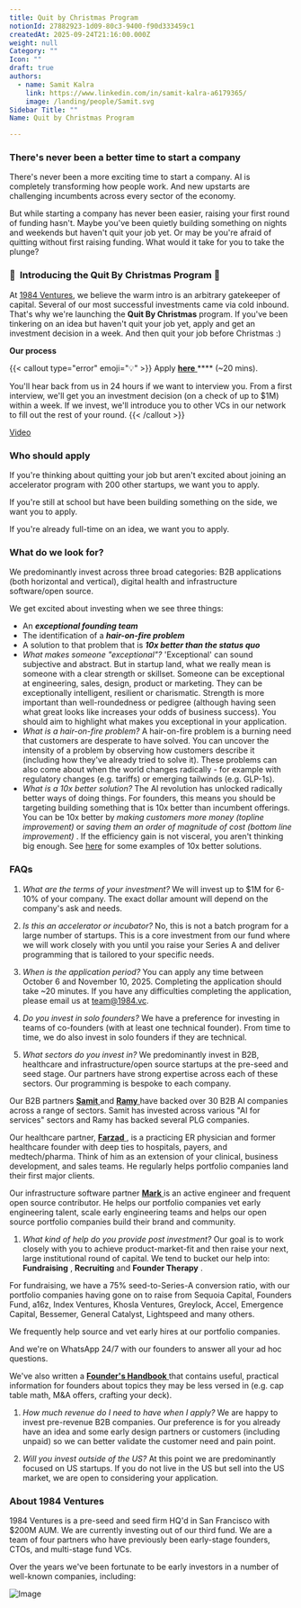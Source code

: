 ```yaml
---
title: Quit by Christmas Program
notionId: 27882923-1d09-80c3-9400-f90d333459c1
createdAt: 2025-09-24T21:16:00.000Z
weight: null
Category: ""
Icon: ""
draft: true
authors:
  - name: Samit Kalra
    link: https://www.linkedin.com/in/samit-kalra-a6179365/
    image: /landing/people/Samit.svg
Sidebar Title: ""
Name: Quit by Christmas Program

---
```




### There's never been a better time to start a company


There's never been a more exciting time to start a company. AI is completely transforming how people work. And new upstarts are challenging incumbents across every sector of the economy.

But while starting a company has never been easier, raising your first round of funding hasn't. Maybe you've been quietly building something on nights and weekends but haven't quit your job yet. Or may be you're afraid of quitting without first raising funding. What would it take for you to take the plunge?

### 🎄  **Introducing the**  **Quit By Christmas**  **Program** 🎄


At [1984 Ventures](/), we believe the warm intro is an arbitrary gatekeeper of capital. Several of our most successful investments came via cold inbound. That's why we're launching the  **Quit By Christmas**  program. If you've been tinkering on an idea but haven't quit your job yet, apply and get an investment decision in a week. And then quit your job before Christmas :) 

 **Our process** 

{{< callout type="error" emoji="💡" >}}
Apply [ **here** ](https://apply.1984.vc/) **** (~20 mins). 

You'll hear back from us in 24 hours if we want to interview you. From a first interview, we'll get you an investment decision (on a check of up to $1M) within a week. If we invest, we'll introduce you to other VCs in our network to fill out the rest of your round. 
{{< /callout >}}


[Video](https://www.loom.com/share/e5030cfed89640988c8f9b947cc1e4d3?sid=6956d63a-e306-42bd-bd22-7d60466938bb)


###  **Who should apply** 


If you're thinking about quitting your job but aren't excited about joining an accelerator program with 200 other startups, we want you to apply.

If you're still at school but have been building something on the side, we want you to apply.

If you're already full-time on an idea, we want you to apply.

###  **What do we look for?** 


We predominantly invest across three broad categories: B2B applications (both horizontal and vertical), digital health and infrastructure software/open source. 

We get excited about investing when we see three things:

- An  ***exceptional founding team*** 
- The identification of a  ***hair-on-fire problem*** 
- A solution to that problem that is  ***10x better than the status quo*** 
-  *What makes someone "exceptional"?* 'Exceptional' can sound subjective and abstract. But in startup land, what we really mean is someone with a clear strength or skillset. Someone can be exceptional at engineering, sales, design, product or marketing. They can be exceptionally intelligent, resilient or charismatic. Strength is more important than well-roundedness or pedigree (although having seen what great looks like increases your odds of business success). You should aim to highlight what makes you exceptional in your application.
-  *What is a hair-on-fire problem?* A hair-on-fire problem is a burning need that customers are desperate to have solved. You can uncover the intensity of a problem by observing how customers describe it (including how they've already tried to solve it). These problems can also come about when the world changes radically - for example with regulatory changes (e.g. tariffs) or emerging tailwinds (e.g. GLP-1s). 
-  *What is a 10x better solution?* The AI revolution has unlocked radically better ways of doing things. For founders, this means you should be targeting building something that is 10x better than incumbent offerings. You can be 10x better by  *making customers more money (topline improvement)*  or  *saving them an order of magnitude of cost (bottom line improvement)* . If the efficiency gain is not visceral, you aren't thinking big enough. See [here](https://samit-kalra.com/blog/how-to-find-a-good-startup-idea) for some examples of 10x better solutions.
###  **FAQs** 


1.  *What are the terms of your investment?* We will invest up to $1M for 6-10% of your company. The exact dollar amount will depend on the company's ask and needs.

1.  *Is this an accelerator or incubator?* No, this is not a batch program for a large number of startups. This is a core investment from our fund where we will work closely with you until you raise your Series A and deliver programming that is tailored to your specific needs.

1.  *When is the application period?* You can apply any time between October 6 and November 10, 2025. Completing the application should take ~20 minutes. If you have any difficulties completing the application, please email us at team@1984.vc. 

1.  *Do you invest in solo founders?* We have a preference for investing in teams of co-founders (with at least one technical founder). From time to time, we do also invest in solo founders if they are technical.

1.  *What sectors do you invest in?* We predominantly invest in B2B, healthcare and infrastructure/open source startups at the pre-seed and seed stage. Our partners have strong expertise across each of these sectors. Our programming is bespoke to each company.

Our B2B partners [ **Samit** ](https://www.linkedin.com/in/samit-kalra-a6179365/) and [ **Ramy** ](https://www.linkedin.com/in/ramyadeeb/) have backed over 30 B2B AI companies across a range of sectors. Samit has invested across various "AI for services" sectors and Ramy has backed several PLG companies.

Our healthcare partner, [ **Farzad** ](https://www.linkedin.com/in/farzadsoleimani/), is a practicing ER physician and former healthcare founder with deep ties to hospitals, payers, and medtech/pharma. Think of him as an extension of your clinical, business development, and sales teams. He regularly helps portfolio companies land their first major clients.

Our infrastructure software partner [ **Mark** ](https://mdp.github.io/) is an active engineer and frequent open source contributor. He helps our portfolio companies vet early engineering talent, scale early engineering teams and helps our open source portfolio companies build their brand and community. 

1.  *What kind of help do you provide post investment?* Our goal is to work closely with you to achieve product-market-fit and then raise your next, large institutional round of capital. We tend to bucket our help into:  **Fundraising** ,  **Recruiting**  and  **Founder Therapy** .

For fundraising, we have a 75% seed-to-Series-A conversion ratio, with our portfolio companies having gone on to raise from Sequoia Capital, Founders Fund, a16z, Index Ventures, Khosla Ventures, Greylock, Accel, Emergence Capital, Bessemer, General Catalyst, Lightspeed and many others.

We frequently help source and vet early hires at our portfolio companies.

And we're on WhatsApp 24/7 with our founders to answer all your ad hoc questions.

We've also written a [ **Founder's Handbook** ](/docs/founders-handbook/) that contains useful, practical information for founders about topics they may be less versed in (e.g. cap table math, M&A offers, crafting your deck).

1.  *How much revenue do I need to have when I apply?* We are happy to invest pre-revenue B2B companies. Our preference is for you already have an idea and some early design partners or customers (including unpaid) so we can better validate the customer need and pain point. 

1.  *Will you invest outside of the US?* At this point we are predominantly focused on US startups. If you do not live in the US but sell into the US market, we are open to considering your application.
###  **About 1984 Ventures** 


1984 Ventures is a pre-seed and seed firm HQ'd in San Francisco with $200M AUM. We are currently investing out of our third fund. We are a team of four partners who have previously been early-stage founders, CTOs, and multi-stage fund VCs.

Over the years we've been fortunate to be early investors in a number of well-known companies, including:

![Image](https://prod-files-secure.s3.us-west-2.amazonaws.com/52e751b5-230f-4649-8c4e-0224e58da4f9/04b4bd06-ed65-4486-b31f-fe52f2f7f7eb/image.png?X-Amz-Algorithm=AWS4-HMAC-SHA256&X-Amz-Content-Sha256=UNSIGNED-PAYLOAD&X-Amz-Credential=ASIAZI2LB4665EHNP6SV%2F20251004%2Fus-west-2%2Fs3%2Faws4_request&X-Amz-Date=20251004T071956Z&X-Amz-Expires=3600&X-Amz-Security-Token=IQoJb3JpZ2luX2VjEL%2F%2F%2F%2F%2F%2F%2F%2F%2F%2F%2FwEaCXVzLXdlc3QtMiJHMEUCIAX3QeXQGQ0cJDcGAfG5q8UjFYQfXmcU8kOSNsuIzH4HAiEAoxLaZoJnArr44v6dFpXnSuRljU9BlhGWhKVggd3dUBkq%2FwMIWBAAGgw2Mzc0MjMxODM4MDUiDAxkBB8hod0bpCWgsircAwVgM%2B3s%2B%2BaDANoTFnbbmbqRHxZlktLcjHKzKrhrDs%2Bv%2Bp5eTpfW79JfQvu%2B%2FHdRe83X2VJfc7QS%2FBNkTb45p73J%2F1H62mPyPeutM1aUbAS%2F1UdKeUaieKwOUwtsSaE4GfEwr5tW3zWNf4GYbQvM0QIQEGioGj2S%2BaTSUtNEEIMqLzs93fh5PYZrgwYnbxRpGTWm3fggsVNgBo6MbTsR%2BNzFrjfEHvGIvLR9oDR8ttA%2F9TqX6PxlnoPTNTDME2lisw9YriiMf5Vha40%2Bu7UdRTOSJMw%2FMrpp3ft03BnmXstR0GMXyInpBzsudLKRig3MJYAb3Sc5VpuyeS%2B4iwazGG0JZxIVknRJ%2FkUbjtCviAmw0TJ8L8sJtB99SgrX2mdwZJdkKjdroSUxC8vj%2FYOtaJ%2F0S1F0MpbfzmxbfCn0jxb2GkaKGyuRlHe%2F0PScUU5QaPvnLaLNnFRLv6%2BHuQzQ2lt8DhN%2Fx1URjIGASUwVXYC5x2psr99mT5R6zc4o%2Bna9KJ0kV4CTAZfrNhItiBrT2KAhXSWymItNLHj8wq%2FBJ%2FgPas2uL%2FCsGVFKfSfQuCCBpdAUFkyL%2Bh3AR8OZICDZgznM8lJiWPgB%2FrAQ7DGZyYRQHGphEw71XLwnMCZIMMn8gscGOqUBVsAn6%2Fw4RqEiga6ahUtkw3nbpF2XOGCT2e3pxA3Nldj1jB2cBf1v9ZB1UMDG0HVG7dNstsyggUphwh7RVVTyWbJrA7rS0bKWT17OPJwgXz2bRgMXbzYGmveJZ5qVFSkoInn2C0ByRMI29QJNI4Yt%2FgcF4XhnunFaT5JvDM%2FbCOuJuP5AkpVpzQ%2BoR%2ByaCyCAZwBl2Ut5N12pjPSPbNvCB6OGkXxV&X-Amz-Signature=b32f6ea5671fafcd7d59c04b996c439a96409b125c2210b34fb844d93ec1cdaa&X-Amz-SignedHeaders=host&x-amz-checksum-mode=ENABLED&x-id=GetObject)

